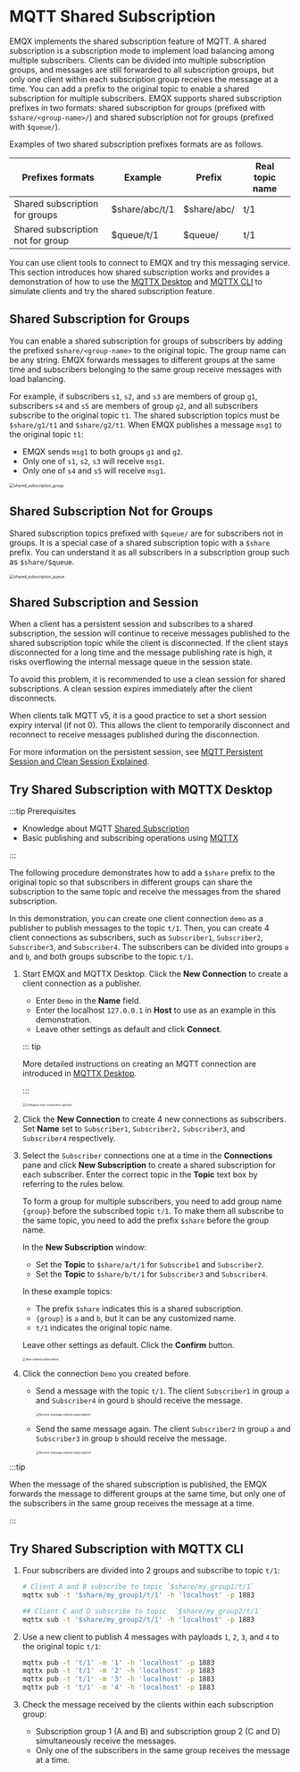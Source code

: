 # MQTT Shared Subscription

EMQX implements the shared subscription feature of MQTT. A shared subscription is a subscription mode to implement load balancing among multiple subscribers. Clients can be divided into multiple subscription groups, and messages are still forwarded to all subscription groups, but only one client within each subscription group receives the message at a time. You can add a prefix to the original topic to enable a shared subscription for multiple subscribers. EMQX supports shared subscription prefixes in two formats: shared subscription for groups (prefixed with `$share/<group-name>/`) and shared subscription not for groups (prefixed with `$queue/`).

Examples of two shared subscription prefixes formats are as follows.

| Prefixes formats                  | Example        | Prefix      | Real topic name |
| --------------------------------- | -------------- | ----------- | --------------- |
| Shared subscription for groups    | $share/abc/t/1 | $share/abc/ | t/1             |
| Shared subscription not for group | $queue/t/1     | $queue/     | t/1             |

You can use client tools to connect to EMQX and try this messaging service. This section introduces how shared subscription works and provides a demonstration of how to use the [MQTTX Desktop](https://mqttx.app/) and [MQTTX CLI](https://mqttx.app/cli) to simulate clients and try the shared subscription feature.

## Shared Subscription for Groups

You can enable a shared subscription for groups of subscribers by adding the prefixed `$share/<group-name>` to the original topic. The group name can be any string. EMQX forwards messages to different groups at the same time and subscribers belonging to the same group receive messages with load balancing.

For example, if subscribers `s1`, `s2`, and `s3` are members of group `g1`, subscribers `s4` and `s5` are members of group `g2`, and all subscribers subscribe to the original topic `t1`. The shared subscription topics must be `$share/g1/t1` and `$share/g2/t1`. When EMQX publishes a message `msg1` to the original topic `t1`:

- EMQX sends `msg1` to both groups `g1` and `g2`.
- Only one of `s1`, `s2`, `s3` will receive `msg1`.
- Only one of `s4` and `s5` will receive `msg1`.

<img src="./assets/shared_subscription_group.png" alt="shared_subscription_group" style="zoom:50%;" />

## Shared Subscription Not for Groups

Shared subscription topics prefixed with `$queue/` are for subscribers not in groups. It is a special case of a shared subscription topic with a `$share` prefix. You can understand it as all subscribers in a subscription group such as `$share/$queue`.

<img src="./assets/shared_subscription_queue.jpg" alt="shared_subscription_queue" style="zoom:50%;" />

## Shared Subscription and Session

When a client has a persistent session and subscribes to a shared subscription, the session will continue to receive messages published to the shared subscription topic while the client is disconnected.
If the client stays disconnected for a long time and the message publishing rate is high, it risks overflowing the internal message queue in the session state.

To avoid this problem, it is recommended to use a clean session for shared subscriptions. A clean session expires immediately after the client disconnects.

When clients talk MQTT v5, it is a good practice to set a short session expiry interval (if not 0). This allows the client to temporarily disconnect and reconnect to receive messages published during the disconnection.

For more information on the persistent session, see [MQTT Persistent Session and Clean Session Explained](https://www.emqx.com/en/blog/mqtt-session).

## Try Shared Subscription with MQTTX Desktop

:::tip Prerequisites

- Knowledge about MQTT [Shared Subscription](./mqtt-concepts.md#shared-subscription)
- Basic publishing and subscribing operations using [MQTTX](./publish-and-subscribe.md)

:::

The following procedure demonstrates how to add a `$share` prefix to the original topic so that subscribers in different groups can share the subscription to the same topic and receive the messages from the shared subscription.

In this demonstration, you can create one client connection `demo` as a publisher to publish messages to the topic `t/1`. Then, you can create 4 client connections as subscribers, such as `Subscriber1`, `Subscriber2`, `Subscriber3`, and `Subscriber4`.  The subscribers can be divided into groups `a` and `b`, and both groups subscribe to the topic `t/1`.

1. Start EMQX and MQTTX Desktop. Click the **New Connection** to create a client connection as a publisher.

   - Enter `Demo` in the **Name** field.
   - Enter the localhost `127.0.0.1` in **Host** to use as an example in this demonstration.
   - Leave other settings as default and click **Connect**.

   ::: tip

   More detailed instructions on creating an MQTT connection are introduced in [MQTTX Desktop](./publish-and-subscribe.md#mqttx-desktop).

   :::

   <img src="./assets/Configure-new-connection-general.png" alt="Configure-new-connection-general" style="zoom:35%;" />

2. Click the **New Connection** to create 4 new connections as subscribers. Set **Name** set to `Subscriber1`, `Subscriber2,` `Subscriber3`, and `Subscriber4` respectively.

3. Select the `Subscriber` connections one at a time in the **Connections** pane and click **New Subscription** to create a shared subscription for each subscriber. Enter the correct topic in the **Topic** text box by referring to the rules below.

   To form a group for multiple subscribers, you need to add group name `{group}` before the subscribed topic `t/1`. To make them all subscribe to the same topic, you need to add the prefix `$share` before the group name.

   In the **New Subscription** window:

   - Set the **Topic** to `$share/a/t/1` for `Subscribe1` and `Subscriber2`.
   - Set the **Topic** to `$share/b/t/1` for `Subscriber3` and `Subscriber4`.

   In these example topics:

   - The prefix `$share` indicates this is a shared subscription.
   - `{group}` is `a` and `b`, but it can be any customized name.
   - `t/1` indicates the original topic name.

   Leave other settings as default. Click the **Confirm** button.

   <img src="./assets/New-shared-subscription.png" alt="New-shared-subscription" style="zoom:35%;" />

5. Click the connection `Demo` you created before.

   - Send a message with the topic `t/1`. The client `Subscriber1` in group `a` and `Subscriber4` in gourd `b` should receive the message.

     <img src="./assets/Receive-message-shared-subscription1.png" alt="Receive-message-shared-subscription1" style="zoom:35%;" />

   - Send the same message again. The client `Subscriber2` in group `a` and `Subscriber3` in group `b` should receive the message.

     <img src="./assets/Receive-message-shared-subscription2.png" alt="Receive-message-shared-subscription2" style="zoom:35%;" />

:::tip

When the message of the shared subscription is published, the EMQX forwards the message to different groups at the same time, but only one of the subscribers in the same group receives the message at a time.

:::

## Try Shared Subscription with MQTTX CLI

1. Four subscribers are divided into 2 groups and subscribe to topic  `t/1`:

   ```bash
   # Client A and B subscribe to topic `$share/my_group1/t/1`
   mqttx sub -t '$share/my_group1/t/1' -h 'localhost' -p 1883

   ## Client C and D subscribe to topic  `$share/my_group2/t/1`
   mqttx sub -t '$share/my_group2/t/1' -h 'localhost' -p 1883
   ```

2. Use a new client to publish 4 messages with payloads `1`, `2`, `3`, and `4` to the original topic `t/1`:

   ```bash
   mqttx pub -t 't/1' -m '1' -h 'localhost' -p 1883
   mqttx pub -t 't/1' -m '2' -h 'localhost' -p 1883
   mqttx pub -t 't/1' -m '3' -h 'localhost' -p 1883
   mqttx pub -t 't/1' -m '4' -h 'localhost' -p 1883
   ```

3. Check the message received by the clients within each subscription group:

   - Subscription group 1 (A and B) and subscription group 2 (C and D) simultaneously receive the messages.
   - Only one of the subscribers in the same group receives the message at a time.

